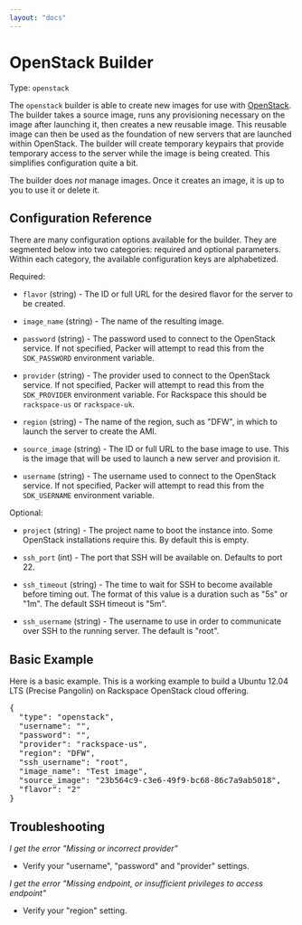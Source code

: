 ```yaml
---
layout: "docs"
---
```


# OpenStack Builder

Type: `openstack`

The `openstack` builder is able to create new images for use with
[OpenStack](http://www.openstack.org). The builder takes a source
image, runs any provisioning necessary on the image after launching it,
then creates a new reusable image. This reusable image can then be
used as the foundation of new servers that are launched within OpenStack.
The builder will create temporary keypairs that provide temporary access to
the server while the image is being created. This simplifies configuration
quite a bit.

The builder does _not_ manage images. Once it creates an image, it is up to
you to use it or delete it.

## Configuration Reference

There are many configuration options available for the builder. They are
segmented below into two categories: required and optional parameters. Within
each category, the available configuration keys are alphabetized.

Required:

* `flavor` (string) - The ID or full URL for the desired flavor for the
  server to be created.

* `image_name` (string) - The name of the resulting image.

* `password` (string) - The password used to connect to the OpenStack service.
  If not specified, Packer will attempt to read this from the
  `SDK_PASSWORD` environment variable.

* `provider` (string) - The provider used to connect to the OpenStack service.
  If not specified, Packer will attempt to read this from the
  `SDK_PROVIDER` environment variable. For Rackspace this should be `rackspace-us`
  or `rackspace-uk`.

* `region` (string) - The name of the region, such as "DFW", in which
  to launch the server to create the AMI.

* `source_image` (string) - The ID or full URL to the base image to use.
  This is the image that will be used to launch a new server and provision it.

* `username` (string) - The username used to connect to the OpenStack service.
  If not specified, Packer will attempt to read this from the
  `SDK_USERNAME` environment variable.

Optional:

* `project` (string) - The project name to boot the instance into. Some
  OpenStack installations require this. By default this is empty.

* `ssh_port` (int) - The port that SSH will be available on. Defaults to port
  22.

* `ssh_timeout` (string) - The time to wait for SSH to become available
  before timing out. The format of this value is a duration such as "5s"
  or "1m". The default SSH timeout is "5m".

* `ssh_username` (string) - The username to use in order to communicate
  over SSH to the running server. The default is "root".

## Basic Example

Here is a basic example. This is a working example to build a
Ubuntu 12.04 LTS (Precise Pangolin) on Rackspace OpenStack cloud offering.

<pre class="prettyprint">
{
  "type": "openstack",
  "username": "",
  "password": "",
  "provider": "rackspace-us",
  "region": "DFW",
  "ssh_username": "root",
  "image_name": "Test image",
  "source_image": "23b564c9-c3e6-49f9-bc68-86c7a9ab5018",
  "flavor": "2"
}
</pre>

## Troubleshooting

*I get the error "Missing or incorrect provider"*

* Verify your "username", "password" and "provider" settings.

*I get the error "Missing endpoint, or insufficient privileges to access endpoint"*

* Verify your "region" setting.
